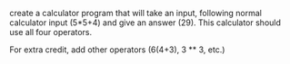 <div class="md"><p>create a calculator program that will take an input, following normal calculator input (5*5+4) and give an answer (29). This calculator should use all four operators.</p>
<p>For extra credit, add other operators (6(4+3), 3 ** 3, etc.)</p>
</div>
